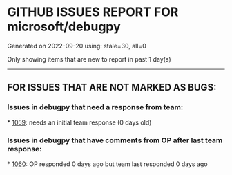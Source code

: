 
# GITHUB ISSUES REPORT FOR microsoft/debugpy


Generated on 2022-09-20 using: stale=30, all=0


Only showing items that are new to report in past 1 day(s)


---

## FOR ISSUES THAT ARE NOT MARKED AS BUGS:


### Issues in debugpy that need a response from team:


\* [1059](https://github.com/microsoft/debugpy/issues/1059 "Debugger Not Loading For Python"): needs an initial team response (0 days old)

### Issues in debugpy that have comments from OP after last team response:


\* [1060](https://github.com/microsoft/debugpy/issues/1060 "Cannot debug in virtual environment"): OP responded 0 days ago but team last responded 0 days ago
